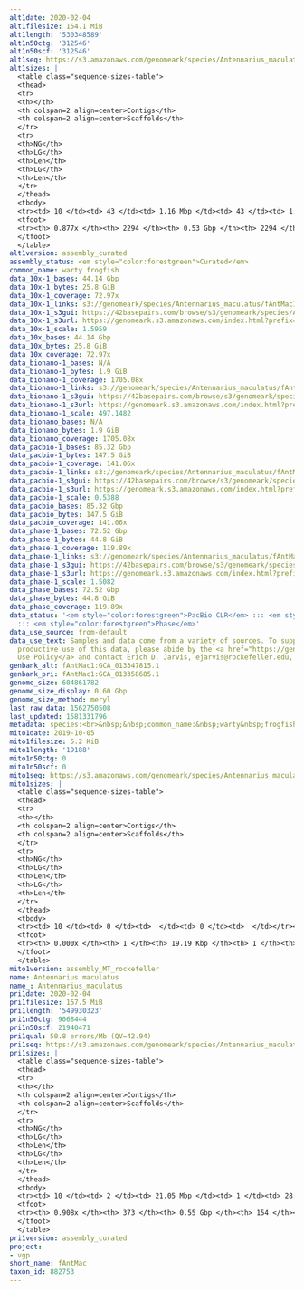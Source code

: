 ```yaml
---
alt1date: 2020-02-04
alt1filesize: 154.1 MiB
alt1length: '530348589'
alt1n50ctg: '312546'
alt1n50scf: '312546'
alt1seq: https://s3.amazonaws.com/genomeark/species/Antennarius_maculatus/fAntMac1/assembly_curated/fAntMac1.alt.cur.20200204.fasta.gz
alt1sizes: |
  <table class="sequence-sizes-table">
  <thead>
  <tr>
  <th></th>
  <th colspan=2 align=center>Contigs</th>
  <th colspan=2 align=center>Scaffolds</th>
  </tr>
  <tr>
  <th>NG</th>
  <th>LG</th>
  <th>Len</th>
  <th>LG</th>
  <th>Len</th>
  </tr>
  </thead>
  <tbody>
  <tr><td> 10 </td><td> 43 </td><td> 1.16 Mbp </td><td> 43 </td><td> 1.16 Mbp </td></tr><tr><td> 20 </td><td> 102 </td><td> 0.89 Mbp </td><td> 102 </td><td> 0.89 Mbp </td></tr><tr><td> 30 </td><td> 188 </td><td> 0.58 Mbp </td><td> 188 </td><td> 0.58 Mbp </td></tr><tr><td> 40 </td><td> 312 </td><td> 425.25 Kbp </td><td> 312 </td><td> 425.25 Kbp </td></tr><tr style="background-color:#cccccc;"><td> 50 </td><td> 477 </td><td> 312.55 Kbp </td><td> 477 </td><td> 312.55 Kbp </td></tr><tr><td> 60 </td><td> 701 </td><td> 233.87 Kbp </td><td> 701 </td><td> 233.87 Kbp </td></tr><tr><td> 70 </td><td> 1007 </td><td> 167.14 Kbp </td><td> 1007 </td><td> 167.14 Kbp </td></tr><tr><td> 80 </td><td> 1463 </td><td> 104.03 Kbp </td><td> 1463 </td><td> 104.03 Kbp </td></tr><tr><td> 90 </td><td> 0 </td><td>  </td><td> 0 </td><td>  </td></tr><tr><td> 100 </td><td> 0 </td><td>  </td><td> 0 </td><td>  </td></tr></tbody>
  <tfoot>
  <tr><th> 0.877x </th><th> 2294 </th><th> 0.53 Gbp </th><th> 2294 </th><th> 0.53 Gbp </th></tr>
  </tfoot>
  </table>
alt1version: assembly_curated
assembly_status: <em style="color:forestgreen">Curated</em>
common_name: warty frogfish
data_10x-1_bases: 44.14 Gbp
data_10x-1_bytes: 25.8 GiB
data_10x-1_coverage: 72.97x
data_10x-1_links: s3://genomeark/species/Antennarius_maculatus/fAntMac1/genomic_data/10x/<br>
data_10x-1_s3gui: https://42basepairs.com/browse/s3/genomeark/species/Antennarius_maculatus/fAntMac1/genomic_data/10x/
data_10x-1_s3url: https://genomeark.s3.amazonaws.com/index.html?prefix=species/Antennarius_maculatus/fAntMac1/genomic_data/10x/
data_10x-1_scale: 1.5959
data_10x_bases: 44.14 Gbp
data_10x_bytes: 25.8 GiB
data_10x_coverage: 72.97x
data_bionano-1_bases: N/A
data_bionano-1_bytes: 1.9 GiB
data_bionano-1_coverage: 1705.08x
data_bionano-1_links: s3://genomeark/species/Antennarius_maculatus/fAntMac1/genomic_data/bionano/<br>
data_bionano-1_s3gui: https://42basepairs.com/browse/s3/genomeark/species/Antennarius_maculatus/fAntMac1/genomic_data/bionano/
data_bionano-1_s3url: https://genomeark.s3.amazonaws.com/index.html?prefix=species/Antennarius_maculatus/fAntMac1/genomic_data/bionano/
data_bionano-1_scale: 497.1482
data_bionano_bases: N/A
data_bionano_bytes: 1.9 GiB
data_bionano_coverage: 1705.08x
data_pacbio-1_bases: 85.32 Gbp
data_pacbio-1_bytes: 147.5 GiB
data_pacbio-1_coverage: 141.06x
data_pacbio-1_links: s3://genomeark/species/Antennarius_maculatus/fAntMac1/genomic_data/pacbio/<br>
data_pacbio-1_s3gui: https://42basepairs.com/browse/s3/genomeark/species/Antennarius_maculatus/fAntMac1/genomic_data/pacbio/
data_pacbio-1_s3url: https://genomeark.s3.amazonaws.com/index.html?prefix=species/Antennarius_maculatus/fAntMac1/genomic_data/pacbio/
data_pacbio-1_scale: 0.5388
data_pacbio_bases: 85.32 Gbp
data_pacbio_bytes: 147.5 GiB
data_pacbio_coverage: 141.06x
data_phase-1_bases: 72.52 Gbp
data_phase-1_bytes: 44.8 GiB
data_phase-1_coverage: 119.89x
data_phase-1_links: s3://genomeark/species/Antennarius_maculatus/fAntMac1/genomic_data/phase/<br>
data_phase-1_s3gui: https://42basepairs.com/browse/s3/genomeark/species/Antennarius_maculatus/fAntMac1/genomic_data/phase/
data_phase-1_s3url: https://genomeark.s3.amazonaws.com/index.html?prefix=species/Antennarius_maculatus/fAntMac1/genomic_data/phase/
data_phase-1_scale: 1.5082
data_phase_bases: 72.52 Gbp
data_phase_bytes: 44.8 GiB
data_phase_coverage: 119.89x
data_status: '<em style="color:forestgreen">PacBio CLR</em> ::: <em style="color:forestgreen">10x</em>
  ::: <em style="color:forestgreen">Phase</em>'
data_use_source: from-default
data_use_text: Samples and data come from a variety of sources. To support fair and
  productive use of this data, please abide by the <a href="https://genome10k.soe.ucsc.edu/data-use-policies/">Data
  Use Policy</a> and contact Erich D. Jarvis, ejarvis@rockefeller.edu, with any questions.
genbank_alt: fAntMac1:GCA_013347815.1
genbank_pri: fAntMac1:GCA_013358685.1
genome_size: 604861782
genome_size_display: 0.60 Gbp
genome_size_method: meryl
last_raw_data: 1562750508
last_updated: 1581331796
metadata: species:<br>&nbsp;&nbsp;common_name:&nbsp;warty&nbsp;frogfish<br>&nbsp;&nbsp;family:<br>&nbsp;&nbsp;&nbsp;&nbsp;name:&nbsp;Antennariidae<br>&nbsp;&nbsp;genome_size:&nbsp;604861782<br>&nbsp;&nbsp;genome_size_method:&nbsp;meryl<br>&nbsp;&nbsp;individuals:<br>&nbsp;&nbsp;-&nbsp;short_name:&nbsp;fAntMac1<br>&nbsp;&nbsp;name:&nbsp;Antennarius&nbsp;maculatus<br>&nbsp;&nbsp;order:<br>&nbsp;&nbsp;&nbsp;&nbsp;name:&nbsp;Lophiiformes<br>&nbsp;&nbsp;short_name:&nbsp;fAntMac<br>&nbsp;&nbsp;taxon_id:&nbsp;882753<br>&nbsp;&nbsp;project:&nbsp;[&nbsp;vgp&nbsp;]<br>
mito1date: 2019-10-05
mito1filesize: 5.2 KiB
mito1length: '19188'
mito1n50ctg: 0
mito1n50scf: 0
mito1seq: https://s3.amazonaws.com/genomeark/species/Antennarius_maculatus/fAntMac1/assembly_MT_rockefeller/fAntMac1.MT.20191005.fasta.gz
mito1sizes: |
  <table class="sequence-sizes-table">
  <thead>
  <tr>
  <th></th>
  <th colspan=2 align=center>Contigs</th>
  <th colspan=2 align=center>Scaffolds</th>
  </tr>
  <tr>
  <th>NG</th>
  <th>LG</th>
  <th>Len</th>
  <th>LG</th>
  <th>Len</th>
  </tr>
  </thead>
  <tbody>
  <tr><td> 10 </td><td> 0 </td><td>  </td><td> 0 </td><td>  </td></tr><tr><td> 20 </td><td> 0 </td><td>  </td><td> 0 </td><td>  </td></tr><tr><td> 30 </td><td> 0 </td><td>  </td><td> 0 </td><td>  </td></tr><tr><td> 40 </td><td> 0 </td><td>  </td><td> 0 </td><td>  </td></tr><tr style="background-color:#cccccc;"><td> 50 </td><td> 0 </td><td style="background-color:#ff8888;">  </td><td> 0 </td><td style="background-color:#ff8888;">  </td></tr><tr><td> 60 </td><td> 0 </td><td>  </td><td> 0 </td><td>  </td></tr><tr><td> 70 </td><td> 0 </td><td>  </td><td> 0 </td><td>  </td></tr><tr><td> 80 </td><td> 0 </td><td>  </td><td> 0 </td><td>  </td></tr><tr><td> 90 </td><td> 0 </td><td>  </td><td> 0 </td><td>  </td></tr><tr><td> 100 </td><td> 0 </td><td>  </td><td> 0 </td><td>  </td></tr></tbody>
  <tfoot>
  <tr><th> 0.000x </th><th> 1 </th><th> 19.19 Kbp </th><th> 1 </th><th> 19.19 Kbp </th></tr>
  </tfoot>
  </table>
mito1version: assembly_MT_rockefeller
name: Antennarius maculatus
name_: Antennarius_maculatus
pri1date: 2020-02-04
pri1filesize: 157.5 MiB
pri1length: '549930323'
pri1n50ctg: 9068444
pri1n50scf: 21940471
pri1qual: 50.8 errors/Mb (QV=42.94)
pri1seq: https://s3.amazonaws.com/genomeark/species/Antennarius_maculatus/fAntMac1/assembly_curated/fAntMac1.pri.cur.20200204.fasta.gz
pri1sizes: |
  <table class="sequence-sizes-table">
  <thead>
  <tr>
  <th></th>
  <th colspan=2 align=center>Contigs</th>
  <th colspan=2 align=center>Scaffolds</th>
  </tr>
  <tr>
  <th>NG</th>
  <th>LG</th>
  <th>Len</th>
  <th>LG</th>
  <th>Len</th>
  </tr>
  </thead>
  <tbody>
  <tr><td> 10 </td><td> 2 </td><td> 21.05 Mbp </td><td> 1 </td><td> 28.82 Mbp </td></tr><tr><td> 20 </td><td> 5 </td><td> 18.16 Mbp </td><td> 4 </td><td> 26.55 Mbp </td></tr><tr><td> 30 </td><td> 9 </td><td> 14.48 Mbp </td><td> 6 </td><td> 25.71 Mbp </td></tr><tr><td> 40 </td><td> 13 </td><td> 13.43 Mbp </td><td> 8 </td><td> 24.91 Mbp </td></tr><tr style="background-color:#cccccc;"><td> 50 </td><td> 19 </td><td style="background-color:#88ff88;"> 9.07 Mbp </td><td> 11 </td><td style="background-color:#88ff88;"> 21.94 Mbp </td></tr><tr><td> 60 </td><td> 26 </td><td> 7.07 Mbp </td><td> 14 </td><td> 21.04 Mbp </td></tr><tr><td> 70 </td><td> 38 </td><td> 3.53 Mbp </td><td> 17 </td><td> 20.25 Mbp </td></tr><tr><td> 80 </td><td> 64 </td><td> 1.27 Mbp </td><td> 20 </td><td> 17.71 Mbp </td></tr><tr><td> 90 </td><td> 256 </td><td> 71.21 Kbp </td><td> 57 </td><td> 130.25 Kbp </td></tr><tr><td> 100 </td><td> 0 </td><td>  </td><td> 0 </td><td>  </td></tr></tbody>
  <tfoot>
  <tr><th> 0.908x </th><th> 373 </th><th> 0.55 Gbp </th><th> 154 </th><th> 0.55 Gbp </th></tr>
  </tfoot>
  </table>
pri1version: assembly_curated
project:
- vgp
short_name: fAntMac
taxon_id: 882753
---
```

